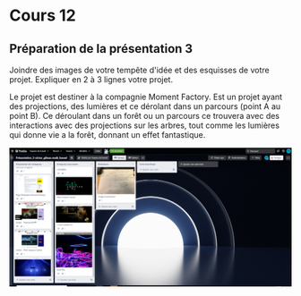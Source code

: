 # Cours 12
## Préparation de la présentation 3 
Joindre des images de votre tempête d'idée et des esquisses de votre projet. Expliquer en 2 à 3 lignes votre projet.

Le projet est destiner à la compagnie Moment Factory. Est un projet ayant des projections, des lumières et ce dérolant dans un parcours (point A au point B). Ce déroulant dans un forêt ou un  parcours ce trouvera avec des interactions avec des projections sur les arbres, tout comme les lumières qui donne vie a la forêt, donnant un effet fantastique.


![cap1.PNG](Images/cap1.PNG)
